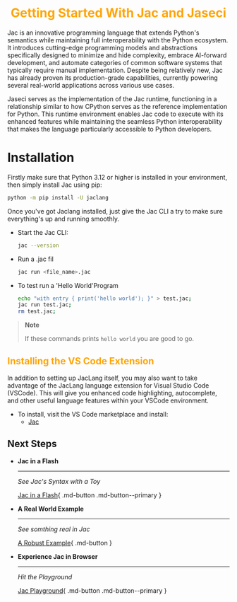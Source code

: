 <h1 style="color: orange; font-weight: bold; text-align: center;">Getting Started With Jac and Jaseci</h1>

Jac is an innovative programming language that extends Python's semantics while maintaining full interoperability with the Python ecosystem. It introduces cutting-edge programming models and abstractions specifically designed to minimize and hide complexity, embrace AI-forward development, and automate categories of common software systems that typically require manual implementation. Despite being relatively new, Jac has already proven its production-grade capabilities, currently powering several real-world applications across various use cases.

Jaseci serves as the implementation of the Jac runtime, functioning in a relationship similar to how CPython serves as the reference implementation for Python. This runtime environment enables Jac code to execute with its enhanced features while maintaining the seamless Python interoperability that makes the language particularly accessible to Python developers.

# Installation

Firstly make sure that Python 3.12 or higher is installed in your environment, then simply install Jac using pip:

```bash
python -m pip install -U jaclang
```

Once you've got Jaclang installed, just give the Jac CLI a try to make sure everything's up and running smoothly.

- Start the Jac CLI:
    ```bash
    jac --version
    ```
- Run a .jac fil
    ```bash
    jac run <file_name>.jac
- To test run a 'Hello World'Program
    ```bash
    echo "with entry { print('hello world'); }" > test.jac;
    jac run test.jac;
    rm test.jac;
    ```
> **Note**
>
> If these commands prints ```hello world``` you are good to go.

## <span style="color: orange">Installing the VS Code Extension</span>

In addition to setting up JacLang itself, you may also want to take advantage of the JacLang language extension for Visual Studio Code (VSCode). This will give you enhanced code highlighting, autocomplete, and other useful language features within your VSCode environment.

- To install, visit the VS Code marketplace and install:
    - [Jac](https://marketplace.visualstudio.com/items?itemName=jaseci-labs.jaclang-extension)

## Next Steps

<div class="grid cards" markdown>

-   __Jac in a Flash__

    ---

    *See Jac's Syntax with a Toy*

    [Jac in a Flash](jac_in_a_flash.md){ .md-button .md-button--primary }

-   __A Real World Example__

    ---

    *See somthing real in Jac*

    <!-- [:octicons-arrow-right-24: Getting started](#) -->

    [A Robust Example](examples/littleX/overview.md){ .md-button }

-   __Experience Jac in Browser__

    ---

    *Hit the Playground*

    [Jac Playground](playground/index.html){ .md-button .md-button--primary }

</div>

